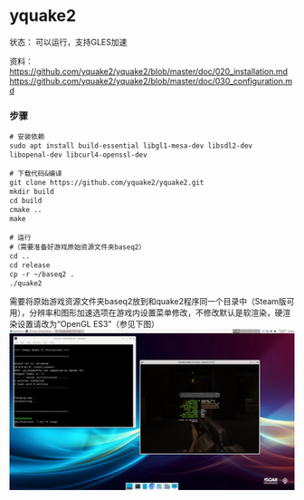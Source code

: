 # yquake2

状态：
可以运行，支持GLES加速

资料：
https://github.com/yquake2/yquake2/blob/master/doc/020_installation.md
https://github.com/yquake2/yquake2/blob/master/doc/030_configuration.md

### 步骤
```
# 安装依赖
sudo apt install build-essential libgl1-mesa-dev libsdl2-dev libopenal-dev libcurl4-openssl-dev

# 下载代码&编译
git clone https://github.com/yquake2/yquake2.git
mkdir build
cd build
cmake ..
make

# 运行
#（需要准备好游戏原始资源文件夹baseq2）
cd ..
cd release
cp -r ~/baseq2 .
./quake2
```

需要将原始游戏资源文件夹baseq2放到和quake2程序同一个目录中（Steam版可用），分辨率和图形加速选项在游戏内设置菜单修改，不修改默认是软渲染，硬渲染设置请改为“OpenGL ES3”（参见下图）
![](images/yquake2_1.png)
